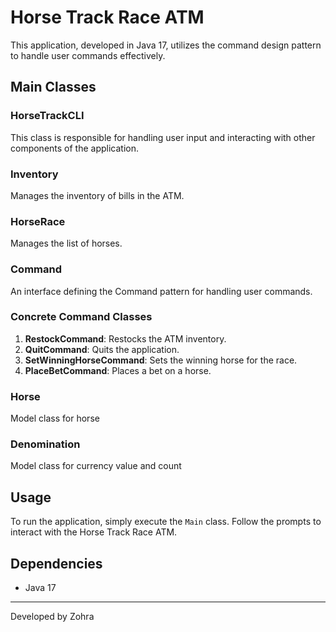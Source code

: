 # Horse Track Race ATM

This application, developed in Java 17, utilizes the command design pattern to handle user commands effectively.

## Main Classes

### HorseTrackCLI
This class is responsible for handling user input and interacting with other components of the application.

### Inventory
Manages the inventory of bills in the ATM.

### HorseRace
Manages the list of horses.

### Command
An interface defining the Command pattern for handling user commands.

### Concrete Command Classes
1. **RestockCommand**: Restocks the ATM inventory.
2. **QuitCommand**: Quits the application.
3. **SetWinningHorseCommand**: Sets the winning horse for the race.
4. **PlaceBetCommand**: Places a bet on a horse.

### Horse
Model class for horse

### Denomination
Model class for currency value and count

## Usage
To run the application, simply execute the `Main` class. Follow the prompts to interact with the Horse Track Race ATM.

## Dependencies
- Java 17


---
Developed by Zohra
